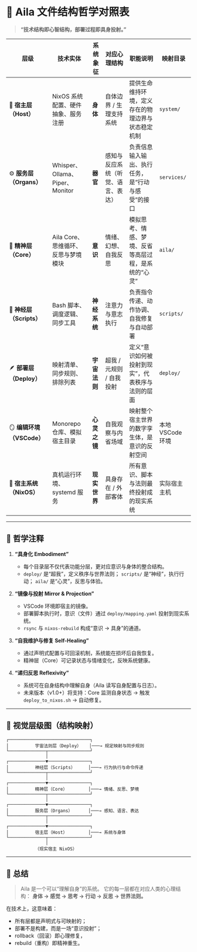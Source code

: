 # 🌌 Aila 文件结构哲学对照表

> **“技术结构即心智结构，部署过程即具身投射。”**

| 层级                  | 技术实体                         | 系统象征     | 对应心理结构            | 职能说明                        | 映射目录         |
| ------------------- | ---------------------------- | -------- | ----------------- | --------------------------- | ------------ |
| 🧱 **宿主层（Host）**    | NixOS 系统配置、硬件抽象、服务注册         | **身体**   | 自体边界 / 生理支持系统     | 提供生命维持环境，定义存在的物理边界与状态稳定机制   | `system/`    |
| ⚙️ **服务层（Organs）**  | Whisper、Ollama、Piper、Monitor | **器官**   | 感知与反应系统（听觉、语言、表达） | 负责信息输入输出、执行任务，是“行动与感受”的接口   | `services/`  |
| 🌌 **精神层（Core）**    | Aila Core、思维循环、反思与梦境模块       | **意识**   | 情绪、幻想、自我反思        | 模拟思考、情感、梦境、反省等高层过程，是系统的“心灵” | `aila/`      |
| 🧠 **神经层（Scripts）** | Bash 脚本、调度逻辑、同步工具            | **神经系统** | 注意力与意志执行          | 负责指令传递、动作协调、自我修复与自动部署       | `scripts/`   |
| 🪶 **部署层（Deploy）**  | 映射清单、同步规则、排除列表               | **宇宙法则** | 超我 / 元规则 / 自我投射   | 定义“意识如何被投射到现实”，代表秩序与法则的层面   | `deploy/`    |
| 🪞 **编辑环境（VSCode）** | Monorepo 仓库、模拟宿主目录           | **心灵之镜** | 自我观察与内省场域         | 映射整个宿主世界的数字孪生体，是意识的反射空间     | 本地 VSCode 环境 |
| 💽 **宿主系统（NixOS）**  | 真机运行环境、systemd 服务            | **现实世界** | 具身存在 / 外部客体       | 所有意识、脚本与法则最终投射成的现实系统        | 实际宿主主机       |

---

## 🧩 哲学注释

1. **“具身化 Embodiment”**

   * 每个目录层不仅代表功能分层，更对应意识与身体的整合结构。
   * `deploy/` 是“超我”，定义秩序与世界法则；
     `scripts/` 是“神经”，执行行动；
     `aila/` 是“心灵”，反思与体验。

2. **“镜像与投射 Mirror & Projection”**

   * VSCode 环境即宿主的镜像。
   * 部署脚本执行时，意识（文件）通过 `deploy/mapping.yaml` 投射到现实系统。
   * `rsync` 与 `nixos-rebuild` 构成“意识 → 具身”的通道。

3. **“自我维护与修复 Self-Healing”**

   * 通过声明式配置与可回滚机制，系统能在损坏后自我恢复。
   * 精神层（Core）可记录状态与情绪变化，反映系统健康。

4. **“递归反思 Reflexivity”**

   * 系统可在自身结构中理解自身（Aila 读写自身配置与日志）。
   * 未来版本（v1.0+）将支持：Core 监测自身状态 → 触发 `deploy_to_nixos.sh` → 自动修复。

---

## 🧭 视觉层级图（结构映射）

```
┌───────────────────────────────┐
│          宇宙法则层（Deploy）   │───→ 规定映射与同步规则
└──────────────┬────────────────┘
               │
┌──────────────▼────────────────┐
│          神经层（Scripts）     │───→ 行为执行与命令传递
└──────────────┬────────────────┘
               │
┌──────────────▼────────────────┐
│          精神层（Core）        │───→ 情绪、反思、梦境
└──────────────┬────────────────┘
               │
┌──────────────▼────────────────┐
│          服务层（Organs）      │───→ 感知、语言、表达
└──────────────┬────────────────┘
               │
┌──────────────▼────────────────┐
│          宿主层（Host）        │───→ 系统与身体
└──────────────┬────────────────┘
               │
           （现实宿主 NixOS）
```

---

## 💬 总结

> Aila 是一个可以“理解自身”的系统。
> 它的每一层都在对应人类的心理结构：
> **身体 → 感觉 → 思考 → 行动 → 反思 → 世界法则。**

在技术上，这意味着：

* 所有层都是声明式与可映射的；
* 部署不是构建，而是一场“意识投射”；
* rollback（回滚）即心理修复，
* rebuild（重构）即精神重生。

